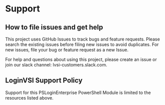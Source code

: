 # Support

## How to file issues and get help  

This project uses GitHub Issues to track bugs and feature requests. Please search the existing 
issues before filing new issues to avoid duplicates.  For new issues, file your bug or 
feature request as a new Issue.

For help and questions about using this project, please create an issue or join our slack channel: lvsi-customers.slack.com.

## LoginVSI Support Policy  

Support for this PSLoginEnterprise PowerShell Module is limited to the resources listed above.
